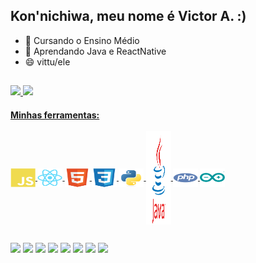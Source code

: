 ## Kon'nichiwa, meu nome é Victor A. :)
- 🔭 Cursando o Ensino Médio
- 🌱 Aprendando Java e ReactNative
- 😄 vittu/ele

##
 <div>
  <a href="https://github.com/victorandradee2">
  <img height="180em" src="https://github-readme-stats.vercel.app/api?username=victorandradee2&show_icons=true&theme=radical&include_all_commits=true&count_private=true"/>
  <img height="130em" src="https://github-readme-stats.vercel.app/api/top-langs/?username=victorandradee2&layout=compact&langs_count=7&theme=radical"/>
   </div>
<h4>Minhas ferramentas:
 
<div style="display: inline_block"><br>
  <img align="center" alt="Vittu-Js" height="30" width="40" src="https://raw.githubusercontent.com/devicons/devicon/master/icons/javascript/javascript-plain.svg">
  <img align="center" alt="Vittu-React" height="30" width="40" src="https://raw.githubusercontent.com/devicons/devicon/master/icons/react/react-original.svg">
  <img align="center" alt="Vittu-HTML" height="30" width="40" src="https://raw.githubusercontent.com/devicons/devicon/master/icons/html5/html5-original.svg">
  <img align="center" alt="Vittu-CSS" height="30" width="40" src="https://raw.githubusercontent.com/devicons/devicon/master/icons/css3/css3-original.svg">
  <img align="center" alt="Vittu-Python" height="30" width="40" src="https://raw.githubusercontent.com/devicons/devicon/master/icons/python/python-original.svg">
  <img align="center" alt="Vittu-Java" height="150" width="40" src="https://github.com/devicons/devicon/blob/master/icons/java/java-original-wordmark.svg">
  <img align="center" alt="Vittu-PHP" height="30" width="40" src="https://github.com/devicons/devicon/blob/master/icons/php/php-plain.svg">
  <img align="center" alt="Vittu-Arduino" height="30" width="40" src="https://github.com/devicons/devicon/blob/master/icons/arduino/arduino-original.svg">
</div>

 ##
 
 <div>
  <div class="redes-sociais">
  <a href="https://www.youtube.com/channel/UC_-uuuZbY0AAt9CViNzvc-Q" target="_blank"><img src="https://img.shields.io/badge/YouTube-FF0000?style=for-the-badge&logo=youtube&logoColor=white" target="_blank"></a>
  <a href="https://instagram.com/rafaballerini" target="_blank"><img src="https://img.shields.io/badge/-Instagram-%23E4405F?style=for-the-badge&logo=instagram&logoColor=white" target="_blank"></a>
 	<a href="https://www.twitch.tv/rafaballerinii" target="_blank"><img src="https://img.shields.io/badge/Twitch-9146FF?style=for-the-badge&logo=twitch&logoColor=white" target="_blank"></a>
 <a href="https://discord.com/channels/@me" target="_blank"><img src="https://img.shields.io/badge/Discord-7289DA?style=for-the-badge&logo=discord&logoColor=white" target="_blank"></a> 
  <a href = "mailto:vittinn1234@gmail.com"><img src="https://img.shields.io/badge/-Gmail-%23333?style=for-the-badge&logo=gmail&logoColor=white" target="_blank"></a>
  <a href="https://www.linkedin.com/in/rafaella-ballerini-45875016a" target="_blank"><img src="https://img.shields.io/badge/-LinkedIn-%230077B5?style=for-the-badge&logo=linkedin&logoColor=white" target="_blank"></a>
  <a href = "https://www.facebook.com/profile.php?id=100007092004004"><img src="https://img.shields.io/badge/Facebook-1877F2?style=for-the-badge&logo=facebook&logoColor=white" target="_blank"></a>
  <a href = "https://twitter.com/VictorA19859593"><img src="https://img.shields.io/badge/Twitter-1DA1F2?style=for-the-badge&logo=twitter&logoColor=white"></a>
</div>
  
 
